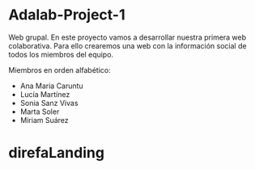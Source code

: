# Adalab-Project-1
Web grupal. En este proyecto vamos a desarrollar nuestra primera web colaborativa. Para ello crearemos una web con la información social de todos los miembros del equipo.

Miembros en orden alfabético:

* Ana Maria Caruntu
* Lucía Martínez
* Sonia Sanz Vivas
* Marta Soler
* Miriam Suárez

# direfaLanding
